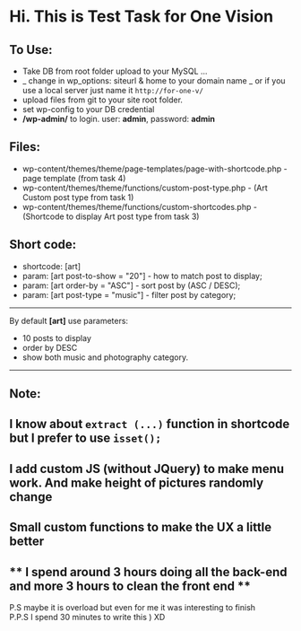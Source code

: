 # Hi. This is Test Task for One Vision

## To Use:
- Take DB from root folder upload to your MySQL ...
- _ change in wp_options: siteurl & home to your domain name
_ or if you use a local server just name it `http://for-one-v/`
- upload files from git to your site root folder.
- set wp-config to your DB credential
- **/wp-admin/** to login. user: **admin**, password: **admin**

## Files:
- wp-content/themes/theme/page-templates/page-with-shortcode.php - page template (from task 4)
- wp-content/themes/theme/functions/custom-post-type.php - (Art Custom post type from task 1)
- wp-content/themes/theme/functions/custom-shortcodes.php - (Shortcode to display Art post type from task 3)

## Short code:

- shortcode: [art]
- param: [art post-to-show = "20"] - how to match post to display;
- param: [art order-by = "ASC"] - sort post by (ASC / DESC);
- param: [art post-type = "music"] - filter post by category;

---
By default **[art]** use parameters:

- 10 posts to display
- order by DESC
- show both music and photography category.

---

## Note:

I know about `extract (...)` function in shortcode but I prefer to use `isset();`
-
I add custom JS (without JQuery) to make menu work. And make height of pictures randomly change
-
Small custom functions to make the UX a little better
-
** I spend around 3 hours doing all the back-end and more 3 hours to clean the front end **
-

P.S maybe it is overload but even for me it was interesting to finish <br>
P.P.S I spend 30 minutes to write this ) XD